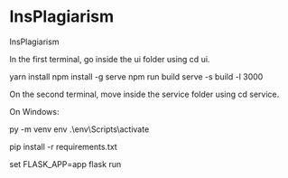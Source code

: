 # InsPlagiarism
InsPlagiarism 

In the first terminal, go inside the ui folder using cd ui.

yarn install
npm install -g serve
npm run build
serve -s build -l 3000


On the second terminal, move inside the service folder using cd service.

On Windows:

py -m venv env
.\env\Scripts\activate

pip install -r requirements.txt


set FLASK_APP=app
flask run